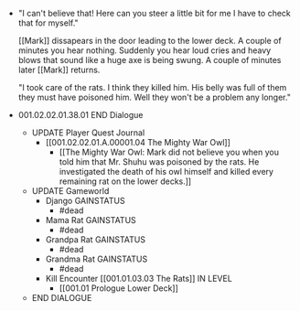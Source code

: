 - "I can't believe that! Here can you steer a little bit for me I have to check that for myself."
  
  [[Mark]] dissapears in the door leading to the lower deck. A couple of minutes you hear nothing. Suddenly you hear loud cries and heavy blows that sound like a huge axe is being swung. A couple of minutes later [[Mark]] returns.
  
  "I took care of the rats. I think they killed him. His belly was full of them they must have poisoned him. Well they won't be a problem any longer."
- 001.02.02.01.38.01 END Dialogue
	- UPDATE Player Quest Journal
		- [[001.02.02.01.A.00001.04 The Mighty War Owl]]
			- [[The Mighty War Owl: Mark did not believe you when you told him that Mr. Shuhu was poisoned by the rats. He investigated the death of his owl himself and killed every remaining rat on the lower decks.]]
	- UPDATE Gameworld
		- Django GAINSTATUS
			- #dead
		- Mama Rat GAINSTATUS
			- #dead
		- Grandpa Rat GAINSTATUS
			- #dead
		- Grandma Rat GAINSTATUS
			- #dead
		- Kill Encounter [[001.01.03.03 The Rats]] IN LEVEL
			- [[001.01 Prologue Lower Deck]]
	- END DIALOGUE